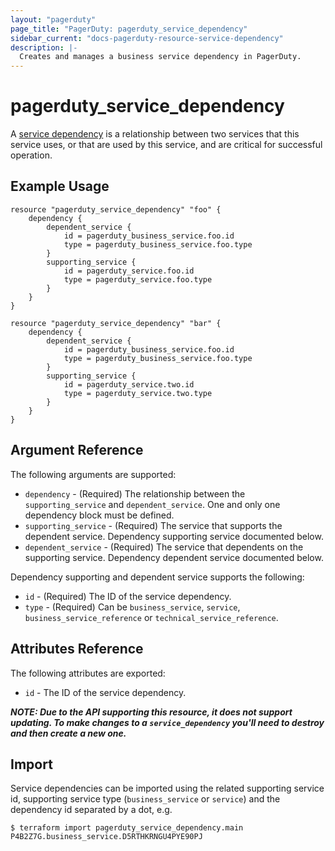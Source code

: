 ```yaml
---
layout: "pagerduty"
page_title: "PagerDuty: pagerduty_service_dependency"
sidebar_current: "docs-pagerduty-resource-service-dependency"
description: |-
  Creates and manages a business service dependency in PagerDuty.
---
```


# pagerduty\_service\_dependency

A [service dependency](https://developer.pagerduty.com/api-reference/b3A6Mjc0ODE5Mg-associate-service-dependencies) is a relationship between two services that this service uses, or that are used by this service, and are critical for successful operation.


## Example Usage

```hcl
resource "pagerduty_service_dependency" "foo" {
	dependency {
		dependent_service {
			id = pagerduty_business_service.foo.id
			type = pagerduty_business_service.foo.type
		}
		supporting_service {
			id = pagerduty_service.foo.id
			type = pagerduty_service.foo.type
		}
	}
}

resource "pagerduty_service_dependency" "bar" {
	dependency {
		dependent_service {
			id = pagerduty_business_service.foo.id
			type = pagerduty_business_service.foo.type
		}
		supporting_service {
			id = pagerduty_service.two.id
			type = pagerduty_service.two.type
		}
	}
}
```

## Argument Reference

The following arguments are supported:

  * `dependency` - (Required) The relationship between the `supporting_service` and `dependent_service`. One and only one dependency block must be defined.
  * `supporting_service` - (Required) The service that supports the dependent service. Dependency supporting service documented below.
  * `dependent_service` - (Required) The service that dependents on the supporting service. Dependency dependent service documented below.

Dependency supporting and dependent service supports the following:

* `id` - (Required) The ID of the service dependency.
* `type` - (Required) Can be `business_service`,  `service`, `business_service_reference` or `technical_service_reference`.

## Attributes Reference

The following attributes are exported:

  * `id` - The ID of the service dependency.

***NOTE: Due to the API supporting this resource, it does not support updating. To make changes to a `service_dependency` you'll need to destroy and then create a new one.***

## Import

Service dependencies can be imported using the related supporting service id, supporting service type (`business_service` or `service`) and the dependency id separated by a dot, e.g.

```
$ terraform import pagerduty_service_dependency.main P4B2Z7G.business_service.D5RTHKRNGU4PYE90PJ
```
